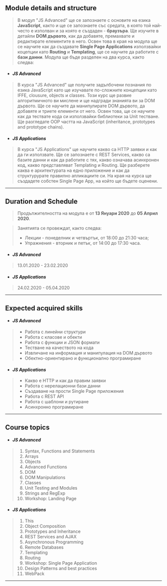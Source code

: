 ## Module details and structure
> В модул "JS Advanced" ще се запознаете с основите на езика **JavaScript**, както и ще се запознаете със средата, в която той най-често е изполван и за която е създаден - **браузъра**. Ще изучите в детайли **DOM дървото**, как да добавяте, премахвате и редактирате елементите в него. Освен това в края на модула ще се научите как да създавате **Single Page Applications** използвайки коцепции като **Routing** и **Templating**, ще се научите да работите с **бази данни**. Модула ще бъде разделен на два курса, както следва:

* #### _JS Advanced_
> В курса "JS Advanced" ще получите задълбочени познания по езика JavaScript като ще изучавате по-сложните концепции като IFFE, clousure, objects и classes. Този курс ще развие алгоритмичното ви мислене и ще надгради знанията ви за DOM дървото. Ще се научите да манипулирате DOM дървото, да добавяте и триете елементи от него. Освен това, ще се научите как да тествате кода си използвайки библиотеки за Unit тестване. Ще разгледате OOP частта на JavaScript (inheritance, prototypes and prototype chains).

* #### _JS Applications_
> В курса "JS Applications" ще научите какво сa HTTP заявки и как да ги използвате. Ще се запознаете с REST Services, какво са базите данни и как да работите с тях, какво означава асинхронен код, какво представляват Templating и Routing. Ще разберете каква е архитектурата на едно приложение и как да структурурате правилно апликациите си. На края на курса ще създадете собстен Single Page App, на който ще бъдете оценени.

***

## Duration and Schedule
> Продължителността на модула е от **13 Януари 2020** до **05 Април 2020**.

> Занятията се провеждат, както следва:
> * Лекции - понеделник и четвъртък, от 18:00 до 21:30 часа;
> * Упражнения - вторник и петък, от 14:00 до 17:30 часа.

* #### _JS Advanced_
> 13.01.2020 - 23.02.2020
* #### _JS Applications_
> 24.02.2020 - 05.04.2020

***

## Expected acquired skills
* #### _JS Advanced_
> *  Работа с линейни структури
> *  Работа с класове и обекти
> *  Работа с функции и JSON формати
> *  Тестване на качеството на кода
> *  Извличане на информация и манипулация на DOM дървото
> *  Обектно-ориентирано и функционално програмиране

* #### _JS Applications_
> *  Какво е HTTP и как да правим заявки
> *  Работа с нерелационни бази данни
> *  Създаване на прости Single Page приложения
> *  Работа с REST API
> *  Работа с шаблони и рутиране
> *  Асинхронно програмиране

***

## Course topics
* #### _JS Advanced_
> 1. Syntax, Functions and Statements
> 1. Arrays
> 1. Objects
> 1. Advanced Functions
> 1. DOM
> 1. DOM Manipulations
> 1. Classes
> 1. Unit Testing and Modules
> 1. Strings and RegExp
> 1. Workshop: Landing Page

* #### _JS Applications_
> 1. This
> 1. Object Composition
> 1. Prototypes and Inheritance
> 1. REST Services and AJAX
> 1. Asynchronous Programming
> 1. Remote Databases
> 1. Templating
> 1. Routing
> 1. Workshop: Single Page Application
> 1. Design Patterns and best practices
> 1. WebPack

***
